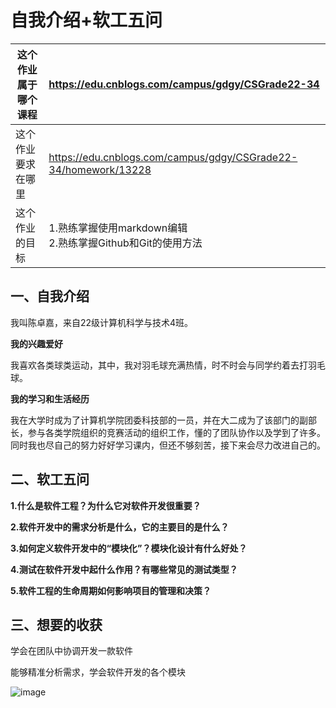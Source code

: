 # 自我介绍+软工五问

| 这个作业属于哪个课程 | https://edu.cnblogs.com/campus/gdgy/CSGrade22-34             |
| -------------------- | :----------------------------------------------------------- |
| 这个作业要求在哪里   | https://edu.cnblogs.com/campus/gdgy/CSGrade22-34/homework/13228 |
| 这个作业的目标       | 1.熟练掌握使用markdown编辑<br/>2.熟练掌握Github和Git的使用方法 |

## 一、自我介绍

我叫陈卓嘉，来自22级计算机科学与技术4班。

**我的兴趣爱好**

我喜欢各类球类运动，其中，我对羽毛球充满热情，时不时会与同学约着去打羽毛球。

**我的学习和生活经历**

我在大学时成为了计算机学院团委科技部的一员，并在大二成为了该部门的副部长，参与各类学院组织的竞赛活动的组织工作，懂的了团队协作以及学到了许多。同时我也尽自己的努力好好学习课内，但还不够刻苦，接下来会尽力改进自己的。

## 二、软工五问

**1.什么是软件工程？为什么它对软件开发很重要？**

**2.软件开发中的需求分析是什么，它的主要目的是什么？**

**3.如何定义软件开发中的“模块化”？模块化设计有什么好处？**

**4.测试在软件开发中起什么作用？有哪些常见的测试类型？**

**5.软件工程的生命周期如何影响项目的管理和决策？**

## 三、想要的收获

学会在团队中协调开发一款软件

能够精准分析需求，学会软件开发的各个模块

![image](https://github.com/user-attachments/assets/7c26f4fb-3185-4749-b95e-8faab7ccba0e)


